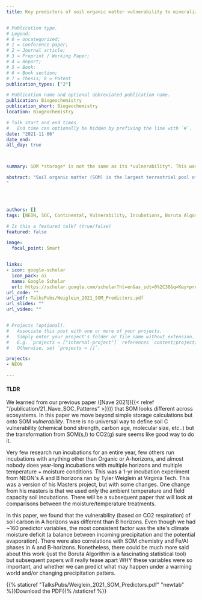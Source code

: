 ```yaml
---
title: Key predictors of soil organic matter vulnerability to mineralization differ with depth at a continental scale


# Publication type.
# Legend: 
# 0 = Uncategorized; 
# 1 = Conference paper; 
# 2 = Journal article;
# 3 = Preprint / Working Paper; 
# 4 = Report; 
# 5 = Book; 
# 6 = Book section;
# 7 = Thesis; 8 = Patent
publication_types: ["2"]

# Publication name and optional abbreviated publication name.
publication: Biogeochemistry
publication_short: Biogeochemistry
location: Biogeochemistry

# Talk start and end times.
#   End time can optionally be hidden by prefixing the line with `#`.
date: "2021-11-06"
date_end: 
all_day: true



summary: SOM *storage* is not the same as its *vulnerability*. This was a 1-yr incubation experiment from NEON's A and B horizons ran by Tyler Weiglein at Virginia Tech as his Masters degree. We found that predictors of soil carbon vulnerability (based on CO2 respiration) were different for surface and subsurface horizons. Turns out, you need to dig deeper to find out the whole story on soils. 

abstract: "Soil organic matter (SOM) is the largest terrestrial pool of organic carbon, and potential carbon-climate feedbacks involving SOM decomposition could exacerbate anthropogenic climate change. However, our understanding of the controls on SOM mineralization is still incomplete, and as such, our ability to predict carbon-climate feedbacks is limited. To improve our understanding of controls on SOM decomposition, A and upper B horizon soil samples from 26 National Ecological Observatory Network (NEON) sites spanning the conterminous U.S. were incubated for 52 weeks under conditions representing site-specific mean summer temperature and sample- specific field capacity (-33 kPa) water potential. Cumulative carbon dioxide respired was periodically measured and normalized by soil organic C content to calculate cumulative specific respiration (CSR), a metric of SOM vulnerability to mineralization. The Boruta algorithm, a feature selection algorithm, was used to select important predictors of CSR from 159 variables. A diverse suite of predictors was selected (12 for A horizons, 7 for B horizons) with predictors falling into three categories corresponding to SOM chemistry, reactive Fe and Al phases, and site moisture availability. The relationship between SOM chemistry predictors and CSR was complex, while sites that had greater concentrations of reactive Fe and Al phases or were wetter had lower CSR. Only three predictors were selected for both horizon types, suggesting dominant controls on SOM decomposition differ by horizon. Our findings contribute to the emerging consensus that a broad array of controls regulates SOM decomposition at large scales and highlight the need to consider changing controls with depth.
"




authors: []
tags: [NEON, SOC, Continental, Vulnerability, Incubations, Boruta Algorithm]

# Is this a featured talk? (true/false)
featured: false

image: 
  focal_point: Smart


links:
- icon: google-scholar 
  icon_pack: ai
  name: Google Scholar
  url: https://scholar.google.com/scholar?hl=en&as_sdt=0%2C38&q=Key+predictors+of+soil+organic+matter+vulnerability+to+mineralization+differ+with+depth+at+a+continental+scale+TL+Weiglein&btnG=
url_code: ""
url_pdf: TalksPubs/Weiglein_2021_SOM_Predictors.pdf
url_slides: ""
url_video: ""


# Projects (optional).
#   Associate this post with one or more of your projects.
#   Simply enter your project's folder or file name without extension.
#   E.g. `projects = ["internal-project"]` references `content/project/deep-learning/index.md`.
#   Otherwise, set `projects = []`.

projects:
- NEON

---
```


#### TLDR   
We learned from our previous paper ([Nave 2021]({{< relref "/publication/21_Nave_SOC_Patterns" >}})) that SOM looks different across ecosystems. In this paper we move beyond simple storage calculations but onto SOM *vulnerability*. There is no universal way to define soil C vulnerability (chemical bond strength, carbon age, molecular size, etc..) but the transformation from SOM(s,l) to CO2(g) sure seems like good way to do it. 

Very few research run incubations for an entire year, few others run incubations with anything other than Organic or A-horizons, and almost nobody does year-long incubations with multiple horizons and multiple temperature + moisture conditions. This was a 1-yr incubation experiment from NEON's A and B horizons ran by Tyler Weiglein at Virginia Tech. This was a version of his Masters project, but with some changes. One change from his masters is that we used only the ambient temperature and field capacity soil incubations. There will be a subsequent paper that will look at comparisons between the moisture/temperature treatments. 

In this paper, we found that the vulnerability (based on CO2 respiration) of soil carbon in A horizons was different than B horizons. Even though we had ~160 predictor variables, the most consistent factor was the site's climate moisture deficit (a balance between incoming precipitation and the potential evaporation). There were also correlations with SOM chemistry and Fe/Al phases in A and B-horizons. Nonetheless, there could be much more said about this work (just the Boruta Algorithm is a fascinating statistical tool) but subsequent papers will really tease apart WHY these variables were so important, and whether we can predict what may happen under a warming world and/or changing precipitation patters. 

{{% staticref "TalksPubs/Weiglein_2021_SOM_Predictors.pdf" "newtab" %}}Download the PDF{{% /staticref %}}
